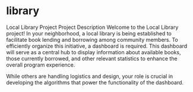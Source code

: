 # library

Local Library Project
Project Description
Welcome to the Local Library project! In your neighborhood, a local library is being established to facilitate book lending and borrowing among community members. To efficiently organize this initiative, a dashboard is required. This dashboard will serve as a central hub to display information about available books, those currently borrowed, and other relevant statistics to enhance the overall program experience.

While others are handling logistics and design, your role is crucial in developing the algorithms that power the functionality of the dashboard.
